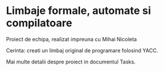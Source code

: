 # Limbaje formale, automate si compilatoare

Proiect de echipa, realizat impreuna cu Mihai Nicoleta

Cerinta: creati un limbaj original de programare folosind YACC.

Mai multe detalii despre proiect in documentul Tasks. 
